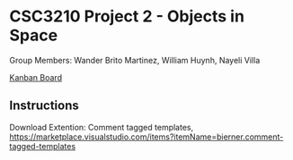 # CSC3210 Project 2 - Objects in Space

Group Members: Wander Brito Martinez, William Huynh, Nayeli Villa

[Kanban Board](https://trello.com/b/CePXuQUr/csc3210britohuynhvilla2)

## Instructions
Download Extention: Comment tagged templates, https://marketplace.visualstudio.com/items?itemName=bierner.comment-tagged-templates
